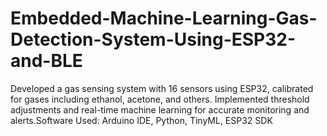 # Embedded-Machine-Learning-Gas-Detection-System-Using-ESP32-and-BLE
Developed a gas sensing system with 16 sensors using ESP32, calibrated for gases including ethanol, acetone, and others. Implemented threshold adjustments and real-time machine learning for accurate monitoring and alerts.Software Used: Arduino IDE, Python, TinyML, ESP32 SDK
